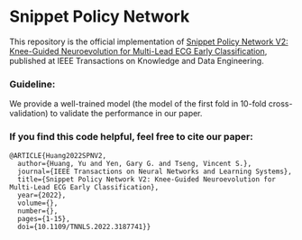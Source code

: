 # Snippet Policy Network

This repository is the official implementation of [Snippet Policy Network V2: Knee-Guided Neuroevolution for Multi-Lead ECG Early Classification](https://ieeexplore.ieee.org/document/9825701), published at IEEE Transactions on Knowledge and Data Engineering.

### Guideline:



We provide a well-trained model (the model of the first fold in 10-fold cross-validation) to validate the performance in our paper.

### If you find this code helpful, feel free to cite our paper:
```
@ARTICLE{Huang2022SPNV2,
  author={Huang, Yu and Yen, Gary G. and Tseng, Vincent S.},
  journal={IEEE Transactions on Neural Networks and Learning Systems}, 
  title={Snippet Policy Network V2: Knee-Guided Neuroevolution for Multi-Lead ECG Early Classification}, 
  year={2022},
  volume={},
  number={},
  pages={1-15},
  doi={10.1109/TNNLS.2022.3187741}}
```